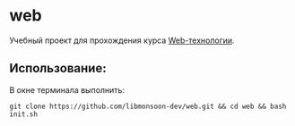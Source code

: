# web

Учебный проект для прохождения курса [Web-технологии](https://stepik.org/course/154/).

## Использование:

В окне терминала выполнить:

`git clone https://github.com/libmonsoon-dev/web.git && cd web && bash init.sh`
